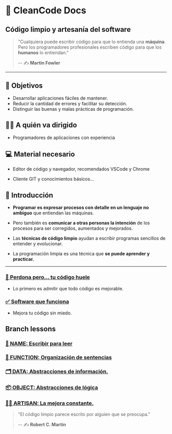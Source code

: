 # 🧼 CleanCode Docs

## Código limpio y artesanía del software

> "Cualquiera puede escribir código para que lo entienda una **máquina**. Pero los programadores profesionales escriben código para que los **humanos** lo entiendan."
>
> -- ✍️ **Martin Fowler**

---

## 🎯 Objetivos

- Desarrollar aplicaciones fáciles de mantener.
- Reducir la cantidad de errores y facilitar su detección.
- Distinguir las buenas y malas prácticas de programación.

## 👨‍💻 A quién va dirigido

- Programadores de aplicaciones con experiencia

## 💻 Material necesario

- Editor de código y navegador, recomendados VSCode y Chrome

- Cliente GIT y conocimientos básicos...

## 🏁 Introducción

- **Programar es expresar procesos con detalle en un lenguaje no ambiguo** que entiendan las máquinas.

- Pero también es **comunicar a otras personas la intención** de los procesos para ser corregidos, aumentados y mejorados.

- Las **técnicas de código limpio** ayudan a escribir programas sencillos de entender y evolucionar.

- La programación limpia es una técnica que **se puede aprender y practicar.**

---

### [🤢 Perdona pero... tu código huele](https://github.com/LabsAdemy/CleanCodeLab/blob/main/1-perdona_pero_tu_codigo_huele.md)

- Lo primero es admitir que todo código es mejorable.

### [✅ Software que funciona](https://github.com/LabsAdemy/CleanCodeLab/blob/main/2-software_que_funciona.md)

- Mejora tu código sin miedo.

## Branch lessons

### [📘 NAME: Escribir para leer](https://github.com/LabsAdemy/CleanCodeLab/tree/NAME)

### [🔀 FUNCTION: Organización de sentencias](https://github.com/LabsAdemy/CleanCodeLab/tree/FUNCTION)

### [🗂️ DATA: Abstracciones de información.](https://github.com/LabsAdemy/CleanCodeLab/tree/DATA)

### [📦 OBJECT: Abstracciones de lógica](https://github.com/LabsAdemy/CleanCodeLab/tree/OBJECT)

### [👨‍🍳 ARTISAN: La mejora constante.](https://github.com/LabsAdemy/CleanCodeLab/tree/ARTISAN)

> "El código limpio parece escrito por alguien que se preocupa."
>
> -- ✍️ **Robert C. Martin**
